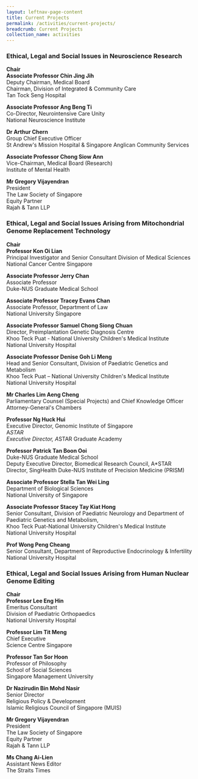 ```yaml
---
layout: leftnav-page-content
title: Current Projects
permalink: /activities/current-projects/
breadcrumb: Current Projects
collection_name: activities
---
```


### **Ethical, Legal and Social Issues in Neuroscience Research**

**Chair**<br>
**Associate Professor Chin Jing Jih**<br>
Deputy Chairman, Medical Board<br>
Chairman, Division of Integrated & Community Care<br>
Tan Tock Seng Hospital

**Associate Professor Ang Beng Ti**<br>
Co-Director, Neurointensive Care Unity<br>
National Neuroscience Institute

**Dr Arthur Chern**<br>
Group Chief Executive Officer<br>
St Andrew's Mission Hospital & Singapore Anglican Community Services
 	 
**Associate Professor Chong Siow Ann**<br>
Vice-Chairman, Medical Board (Research)<br>
Institute of Mental Health
 	 
**Mr Gregory Vijayendran**<br>
President<br>
The Law Society of Singapore<br>
Equity Partner<br>
Rajah & Tann LLP


### **Ethical, Legal and Social Issues Arising from Mitochondrial Genome Replacement Technology**

**Chair**<br>
**Professor Kon Oi Lian**<br>
Principal Investigator and Senior Consultant Division of Medical Sciences<br>
National Cancer Centre Singapore
 	 
**Associate Professor Jerry Chan**<br>
Associate Professor<br>
Duke-NUS Graduate Medical School

**Associate Professor Tracey Evans Chan**<br>
Associate Professor, Department of Law<br>
National University Singapore
 	 
**Associate Professor Samuel Chong Siong Chuan**<br>
Director, Preimplantation Genetic Diagnosis Centre<br>
Khoo Teck Puat - National University Children's Medical Institute<br>
National University Hospital
 	 
**Associate Professor Denise Goh Li Meng**<br>
Head and Senior Consultant, Division of Paediatric Genetics and Metabolism<br>
Khoo Teck Puat – National University Children's Medical Institute<br>
National University Hospital
 	 
**Mr Charles Lim Aeng Cheng**<br>
Parliamentary Counsel (Special Projects) and Chief Knowledge Officer<br>
Attorney-General's Chambers
 	 
**Professor Ng Huck Hui**<br>
Executive Director, Genomic Institute of Singapore<br>
A*STAR<br>
Executive Director, A*STAR Graduate Academy
 	 
**Professor Patrick Tan Boon Ooi**<br>
Duke-NUS Graduate Medical School<br>
Deputy Executive Director, Biomedical Research Council, A*STAR<br>
Director, SingHealth Duke-NUS Institute of Precision Medicine (PRISM)
 	 
**Associate Professor Stella Tan Wei Ling**<br>
Department of Biological Sciences<br>
National University of Singapore
 	 
**Associate Professor Stacey Tay Kiat Hong**<br>
Senior Consultant, Division of Paediatric Neurology and Department of Paediatric Genetics and Metabolism,<br> 
Khoo Teck Puat-National University Children's Medical Institute<br>
National University Hospital
 	 
**Prof Wong Peng Cheang**<br>
Senior Consultant, Department of Reproductive Endocrinology & Infertility<br>
National University Hospital


### **Ethical, Legal and Social Issues Arising from Human Nuclear Genome Editing**

**Chair**<br>
**Professor Lee Eng Hin**<br>
Emeritus Consultant<br>
Division of Paediatric Orthopaedics<br>
National University Hospital
 	 
**Professor Lim Tit Meng**<br>
Chief Executive<br>
Science Centre Singapore
 	 
**Professor Tan Sor Hoon**<br>
Professor of Philosophy<br>
School of Social Sciences<br>
Singapore Management University
 	 
**Dr Nazirudin Bin Mohd Nasir**<br>
Senior Director<br>
Religious Policy & Development<br>
Islamic Religious Council of Singapore (MUIS)
 	 
**Mr Gregory Vijayendran**<br>
President<br>
The Law Society of Singapore<br>
Equity Partner<br>
Rajah & Tann LLP
 	 
**Ms Chang Ai-Lien**<br>
Assistant News Editor<br>
The Straits Times
